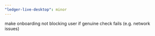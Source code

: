 ```yaml
---
"ledger-live-desktop": minor
---
```


make onboarding not blocking user if genuine check fails (e.g. network issues)
